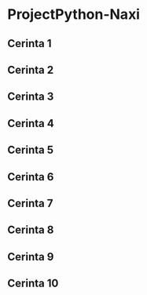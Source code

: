# ProjectPython-Naxi
## Cerinta 1

## Cerinta 2

## Cerinta 3

## Cerinta 4

## Cerinta 5

## Cerinta 6

## Cerinta 7

## Cerinta 8

## Cerinta 9

## Cerinta 10

